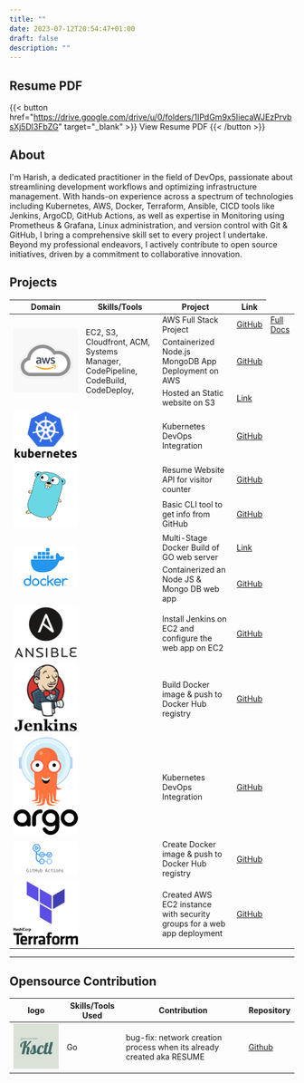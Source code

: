 ```yaml
---
title: ""
date: 2023-07-12T20:54:47+01:00
draft: false
description: ""
---
```

## Resume PDF
{{< button href="https://drive.google.com/drive/u/0/folders/1IPdGm9x5IiecaWJEzPrvbsXj5Dl3FbZG" target="_blank" >}}
View Resume PDF
{{< /button >}}


## About
 I'm Harish, a dedicated practitioner in the field of DevOps, passionate about streamlining development workflows and optimizing infrastructure management. With hands-on experience across a spectrum of technologies including Kubernetes, AWS, Docker, Terraform, Ansible, CICD tools like Jenkins, ArgoCD, GitHub Actions, as well as expertise in Monitoring using Prometheus & Grafana, Linux administration, and version control with Git & GitHub, I bring a comprehensive skill set to every project I undertake. Beyond my professional endeavors, I actively contribute to open source initiatives, driven by a commitment to collaborative innovation.


## Projects

<table>
    <thead>
        <tr>
            <th>Domain</th>
            <th>Skills/Tools</th>
            <th>Project</th>
            <th>Link</th>
        </tr>
    </thead>
    <tbody>
        <tr>
            <td rowspan=4><img class="customEntitityLogo" src="img/aws.jpg"/></td>
            <td rowspan=4>EC2, S3, Cloudfront, ACM, Systems Manager, CodePipeline, CodeBuild, CodeDeploy, </td>
        </tr>
        <tr>
            <td>AWS Full Stack Project</td>
            <td><a href="https://github.com/harisheoran/AWS-Cloud-Resume" target="_blank">GitHub</a></td>
            <td><a href="https://harisheoran.github.io/projects/aws_resume/" target="_blank">Full Docs</a></td>
        </tr>
        <tr>
            <td>Containerized Node.js MongoDB App Deployment on AWS</td>
            <td><a href="https://harisheoran.github.io/projects/containerized_nodejs_mongodb_app_deployment/" target="_blank">GitHub</a></td>
        </tr>
        <tr>
            <td>Hosted an Static website on S3</td>
            <td><a href="https://harisheoran.github.io/projects/terraform_s3/" target="_blank">Link</a></td>
        </tr>  
        <tr>
            <td rowspan=2><img class="customEntitityLogo" src="img/k8s.svg"/></td>
            <td rowspan=2></td>
        </tr>
        <tr>
            <td>Kubernetes DevOps Integration </td>
            <td><a href="https://github.com/harisheoran/WebServer-Docker-CI-CD-k8s" target="_blank">GitHub</a></td>
        </tr>
        <tr>
            <td rowspan=3><img class="customEntitityLogo" src="img/go.jpeg"/></td>
            <td rowspan=3></td>
        </tr>
        <tr>
            <td>Resume Website API for visitor counter</td>
            <td><a href="https://github.com/harisheoran/AWS-Cloud-Resume/tree/main/counter_api" target="_blank">GitHub</a></td>
        </tr>
        <tr>
            <td>Basic CLI tool to get info from GitHub</td>
            <td><a href="https://github.com/harisheoran/github_info_cli" target="_blank">GitHub</a></td>
        </tr>
        <tr>
            <td rowspan=3><img class="customEntitityLogo" src="img/docker.svg"/></td>
            <td rowspan=3></td>
        </tr>
        <tr>
            <td>Multi-Stage Docker Build of GO web server  </td>
            <td><a href="https://harisheoran.github.io/projects/multi_stage_docker_go/" target="_blank">Link</a></td>
        </tr>
        <tr>
            <td>Containerized an Node JS & Mongo DB web app</td>
            <td><a href="https://github.com/harisheoran/programmer-server" target="_blank">GitHub</a></td>
        </tr>
        <tr>
            <td rowspan=2><img class="customEntitityLogo" src="img/ansible.svg"/></td>
            <td rowspan=2></td>
        </tr>
        <tr>
            <td>Install Jenkins on EC2 and configure the web app on EC2</td>
            <td><a href="https://github.com/harisheoran/programmer-server/tree/main/ansible" target="_blank">GitHub</a></td>
        </tr>
        <tr>
            <td rowspan=2><img class="customEntitityLogo" src="img/jenkins.svg"/></td>
            <td rowspan=2></td>
        </tr>
        <tr>
            <td>Build Docker image & push to Docker Hub registry</td>
            <td><a href="https://github.com/harisheoran/programmer-server/tree/main/jenkins" target="_blank">GitHub</a></td>
        </tr>
        <tr>
            <td rowspan=2><img class="customEntitityLogo" src="img/argo.svg"/></td>
            <td rowspan=2></td>
        </tr>
        <tr>
            <td>Kubernetes DevOps Integration</td>
            <td><a href="https://github.com/harisheoran/WebServer-Docker-CI-CD-k8s/tree/main" target="_blank">GitHub</a></td>
        </tr>
        <tr>
            <td rowspan=2><img class="customEntitityLogo" src="img/actions.png"/></td>
            <td rowspan=2></td>
        </tr>
        <tr>
            <td>Create Docker image & push to Docker Hub registry</td>
            <td><a href="https://github.com/harisheoran/WebServer-Docker-CI-CD-k8s/blob/main/.github/workflows/dockerhub.yaml" target="_blank">GitHub</a></td>
        </tr>
        <tr>
            <td rowspan=2><img class="customEntitityLogo" src="img/iac.svg"/></td>
            <td rowspan=2></td>
        </tr>
        <tr>
            <td>Created AWS EC2 instance with security groups for a web app deployment</td>
            <td><a href="https://github.com/harisheoran/programmer-server/tree/main/terraform" target="_blank">GitHub</a></td>
        </tr>
    </tbody>
</table>

---

## Opensource Contribution

<table>
    <thead>
        <tr>
            <th>logo</th>
            <th>Skills/Tools Used</th>
            <th>Contribution</th>
            <th>Repository</th>
        </tr>
    </thead>
    <tbody>
        <tr>
            <td rowspan=2><img class="customEntitityLogo" src="img/ksctl.jpg"/></td>
            <td rowspan=2>Go</td>
        </tr>
        <tr>
            <td> bug-fix: network creation process when its already created aka RESUME</td>
            <td><a href="https://github.com/ksctl/ksctl" target="_blank">Github</a></td>
        </tr>
    </tbody>
</table>

